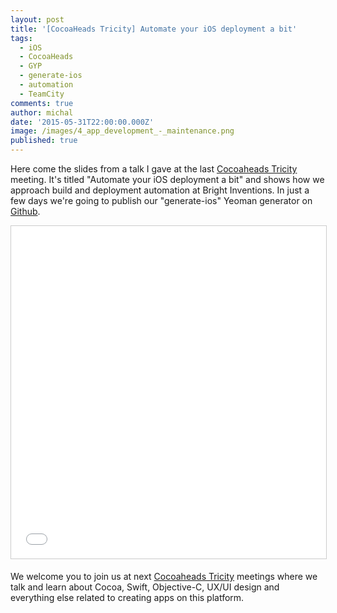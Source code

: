 ```yaml
---
layout: post
title: '[CocoaHeads Tricity] Automate your iOS deployment a bit'
tags:
  - iOS
  - CocoaHeads
  - GYP
  - generate-ios
  - automation
  - TeamCity
comments: true
author: michal
date: '2015-05-31T22:00:00.000Z'
image: /images/4_app_development_-_maintenance.png
published: true
---
```


Here come the slides from a talk I gave at the last [Cocoaheads Tricity](https://www.facebook.com/CocoaHeadsTricity) meeting. It's titled "Automate your iOS deployment a bit"
and shows how we approach build and deployment automation at Bright Inventions. In just a few days we're going to publish our "generate-ios" Yeoman generator on [Github](http://www.github.com/bright).

<iframe src="//www.slideshare.net/slideshow/embed_code/key/sunBtQodqpzSbi" width="637" height="532" frameborder="0" marginwidth="0" marginheight="0" scrolling="no" style="border:1px solid #CCC; border-width:1px; margin-bottom:5px; max-width: 100%;" allowfullscreen> </iframe>

We welcome you to join us at next [Cocoaheads Tricity](https://www.facebook.com/CocoaHeadsTricity) meetings where we talk and learn about Cocoa, Swift, Objective-C, UX/UI design and everything else related to creating apps on this platform.




